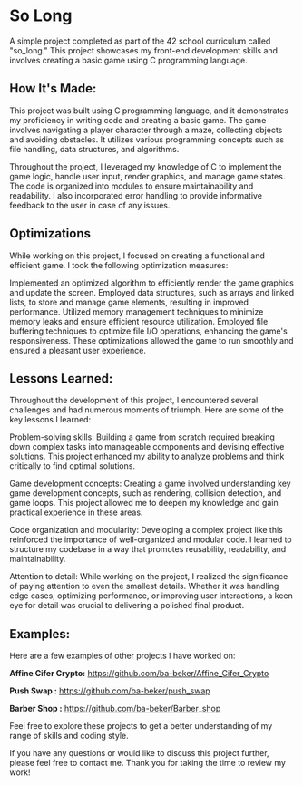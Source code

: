 # So Long
A simple project completed as part of the 42 school curriculum called "so_long." This project showcases my front-end development skills and involves creating a basic game using C programming language.


## How It's Made:

This project was built using C programming language, and it demonstrates my proficiency in writing code and creating a basic game. The game involves navigating a player character through a maze, collecting objects and avoiding obstacles. It utilizes various programming concepts such as file handling, data structures, and algorithms.

Throughout the project, I leveraged my knowledge of C to implement the game logic, handle user input, render graphics, and manage game states. The code is organized into modules to ensure maintainability and readability. I also incorporated error handling to provide informative feedback to the user in case of any issues.

## Optimizations

While working on this project, I focused on creating a functional and efficient game. I took the following optimization measures:

Implemented an optimized algorithm to efficiently render the game graphics and update the screen.
Employed data structures, such as arrays and linked lists, to store and manage game elements, resulting in improved performance.
Utilized memory management techniques to minimize memory leaks and ensure efficient resource utilization.
Employed file buffering techniques to optimize file I/O operations, enhancing the game's responsiveness.
These optimizations allowed the game to run smoothly and ensured a pleasant user experience.

## Lessons Learned:

Throughout the development of this project, I encountered several challenges and had numerous moments of triumph. Here are some of the key lessons I learned:

Problem-solving skills: Building a game from scratch required breaking down complex tasks into manageable components and devising effective solutions. This project enhanced my ability to analyze problems and think critically to find optimal solutions.

Game development concepts: Creating a game involved understanding key game development concepts, such as rendering, collision detection, and game loops. This project allowed me to deepen my knowledge and gain practical experience in these areas.

Code organization and modularity: Developing a complex project like this reinforced the importance of well-organized and modular code. I learned to structure my codebase in a way that promotes reusability, readability, and maintainability.

Attention to detail: While working on the project, I realized the significance of paying attention to even the smallest details. Whether it was handling edge cases, optimizing performance, or improving user interactions, a keen eye for detail was crucial to delivering a polished final product.

## Examples:
Here are a few examples of other projects I have worked on:

**Affine Cifer Crypto:** https://github.com/ba-beker/Affine_Cifer_Crypto

**Push Swap :** https://github.com/ba-beker/push_swap

**Barber Shop :** https://github.com/ba-beker/Barber_shop

Feel free to explore these projects to get a better understanding of my range of skills and coding style.

If you have any questions or would like to discuss this project further, please feel free to contact me. Thank you for taking the time to review my work!

